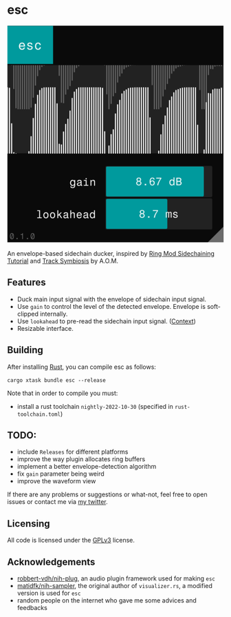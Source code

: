 # esc

![Screenshot](./screenshot.png)

An envelope-based sidechain ducker, inspired by [Ring Mod Sidechaining Tutorial](https://www.youtube.com/watch?v=OzLEwdcDXWo) and [Track Symbiosis](https://aom-factory.jp/ja/products/track-symbiosis/) by A.O.M.

## Features

- Duck main input signal with the envelope of sidechain input signal.
- Use `gain` to control the level of the detected envelope. Envelope is soft-clipped internally.
- Use `lookahead` to pre-read the sidechain input signal. ([Context](https://youtu.be/16CcS7dj0zs?t=673))
- Resizable interface.

## Building

After installing [Rust](https://rustup.rs/), you can compile esc as follows:

```shell
cargo xtask bundle esc --release
```

Note that in order to compile you must:
- install a rust toolchain `nightly-2022-10-30` (specified in `rust-toolchain.toml`)

## TODO:
- include `Releases` for different platforms
- improve the way plugin allocates ring buffers 
- implement a better envelope-detection algorithm
- fix `gain` parameter being weird
- improve the waveform view

If there are any problems or suggestions or what-not, feel free to open issues or contact me via [my twitter](https://twitter.com/p4thie).

## Licensing
All code is licensed under the [GPLv3](https://www.gnu.org/licenses/gpl-3.0.txt) license.

## Acknowledgements
- [robbert-vdh/nih-plug](https://github.com/robbert-vdh/nih-plug), an audio plugin framework used for making `esc`
- [matidfk/nih-sampler](https://github.com/matidfk/nih-sampler), the original author of `visualizer.rs`, a modified version is used for `esc`
- random people on the internet who gave me some advices and feedbacks
